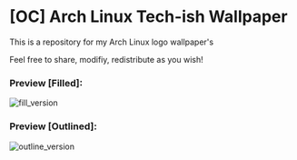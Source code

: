 # [OC] Arch Linux Tech-ish Wallpaper

This is a repository for my Arch Linux logo wallpaper's

Feel free to share, modifiy, redistribute as you wish!

### Preview [Filled]:
![fill_version](https://github.com/0x-BAD/arch-logo/blob/main/arch_fill.png "Fill Version")

### Preview [Outlined]:
![outline_version](https://github.com/0x-BAD/arch-logo/blob/main/arch_outline.png "Outline Version")

